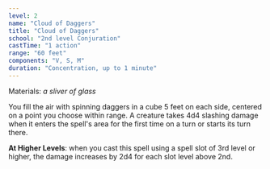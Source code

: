 ```yaml
---
level: 2
name: "Cloud of Daggers"
title: "Cloud of Daggers"
school: "2nd level Conjuration"
castTime: "1 action"
range: "60 feet"
components: "V, S, M"
duration: "Concentration, up to 1 minute"
---
```


Materials: *a sliver of glass*

You fill the air with spinning daggers in a cube 5 feet on each side, centered on a point you choose within range. A creature takes 4d4 slashing damage when it enters the spell's area for the first time on a turn or starts its turn there.

**At Higher Levels**: when you cast this spell using a spell slot of 3rd level or higher, the damage increases by 2d4 for each slot level above 2nd.
